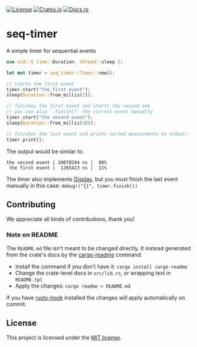 [![License](https://img.shields.io/crates/l/seq-timer.svg)](https://choosealicense.com/licenses/mit/)
[![Crates.io](https://img.shields.io/crates/v/seq-timer.svg)](https://crates.io/crates/seq-timer)
[![Docs.rs](https://docs.rs/seq-timer/badge.svg)](https://docs.rs/seq-timer)

# seq-timer

A simple timer for sequential events

```rust
use std::{ time::Duration, thread::sleep };

let mut timer = seq_timer::Timer::new();

// starts the first event
timer.start("the first event");
sleep(Duration::from_millis(1));

// finishes the first event and starts the second one
// you can also `.finish()` the current event manually
timer.start("the second event");
sleep(Duration::from_millis(10));

// finishes the last event and prints sorted measurments to stdout:
timer.print();
```
The output would be similar to:
```
the second event | 10078204 ns |  88%
 the first event |  1265423 ns |  11%
```
The timer also implements [Display](core::fmt::Display), but you must
finish the last event manually in this case: `debug!("{}", timer.finish())`

## Contributing

We appreciate all kinds of contributions, thank you!

### Note on README

The `README.md` file isn't meant to be changed directly. It instead generated from the crate's docs
by the [cargo-readme] command:

* Install the command if you don't have it: `cargo install cargo-readme`
* Change the crate-level docs in `src/lib.rs`, or wrapping text in `README.tpl`
* Apply the changes: `cargo readme > README.md`

If you have [rusty-hook] installed the changes will apply automatically on commit.

## License

This project is licensed under the [MIT license](LICENSE).

[cargo-readme]: https://github.com/livioribeiro/cargo-readme
[rusty-hook]: https://github.com/swellaby/rusty-hook
